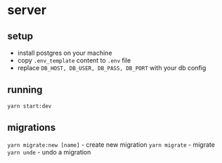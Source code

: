 #  server

## setup

- install postgres on your machine
- copy `.env_template` content to `.env` file
- replace `DB_HOST, DB_USER, DB_PASS, DB_PORT` with your db config


## running
`yarn start:dev`


## migrations
`yarn migrate:new [name]` - create new migration
`yarn migrate` - migrate
`yarn unde` - undo a migration

